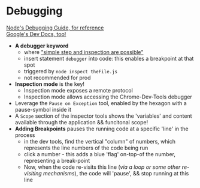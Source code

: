 # Debugging

[Node's Debugging Guide, for reference](https://nodejs.org/en/docs/guides/debugging-getting-started/)  
[Google's Dev Docs, too!](https://developers.google.com/web/tools/chrome-devtools)

- **A debugger keyword**
  - where ["simple step and inspection are possible"](https://nodejs.org/api/debugger.html#debugger_debugger)
  - insert statement `debugger` into code: this enables a breakpoint at that spot
  - triggered by `node inspect theFile.js`
  - not recommended for prod
- **Inspection mode** is the key!
  - Inspection mode exposes a remote protocol
  - Inspection mode allows accessing the Chrome-Dev-Tools debugger
- Leverage the `Pause on Exception` tool, enabled by the hexagon with a pause-symbol inside it
- A `Scope` section of the inspector tools shows the 'variables' and content available through the application && funcitonal scope!
- **Adding Breakpoints** pauses the running code at a specific 'line' in the process
  - in the dev tools, find the vertical "column" of numbers, which represents the line numbers of the code being run
  - click a number - this adds a blue 'flag' on-top-of the number, representing a break-point
  - Now, when the code re-visits this line (_via a loop or some other re-visiting mechanisms_), the code will 'pause', && stop running at this line
